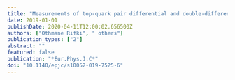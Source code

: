 ```yaml
---
title: "Measurements of top-quark pair differential and double-differential cross-sections in the $ell$+jets channel with $pp$ collisions at $sqrts=13$ TeV using the ATLAS detector"
date: 2019-01-01
publishDate: 2020-04-11T12:00:02.656500Z
authors: ["Othmane Rifki", " others"]
publication_types: ["2"]
abstract: ""
featured: false
publication: "*Eur.Phys.J.C*"
doi: "10.1140/epjc/s10052-019-7525-6"
---
```


